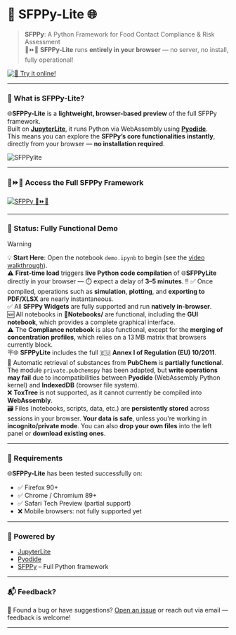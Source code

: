 # **🐍 SFPPy-Lite 🌐**

> **SFPPy**: A Python Framework for Food Contact Compliance & Risk Assessment  
> 🍏⏩🍎 **SFPPy-Lite** runs **entirely in your browser** — no server, no install, fully operational!

[![🧪 Try it online!](https://img.shields.io/badge/launch-demo-blueviolet?logo=jupyter&style=for-the-badge)](https://ovitrac.github.io/SFPPylite/lab/index.html?path=demo.ipynb)

---

### 🚀 What is SFPPy-Lite?

🌐**SFPPy-Lite** is a **lightweight, browser-based preview** of the full SFPPy framework.  
Built on [**JupyterLite**](https://jupyterlite.readthedocs.io/), it runs Python via WebAssembly using [**Pyodide**](https://pyodide.org/).  
This means you can explore the **SFPPy’s core functionalities** **instantly**, directly from your browser — **no installation required**.

![SFPPylite](https://github.com/ovitrac/SFPPylite/raw/refs/heads/main/extra/videos/SFPPylite.gif)

---

### 🍏⏩🍎 Access the Full SFPPy Framework

<a href="https://github.com/ovitrac/SFPPy" target="_blank" title="SFPPy – Python Framework for Food Contact Compliance">
  <img src="https://img.shields.io/badge/SFPPy-%F0%9F%8D%8F%E2%8F%A9%F0%9F%8D%8E_PARENT PROJECT-4CAF50?style=for-the-badge&logo=python" alt="SFPPy 🍏⏩🍎">
</a>

---

### 🚧 Status: Fully Functional Demo

> [!WARNING]  
>
> 💡 **Start Here**: Open the notebook `demo.ipynb` to begin (see the [video walkthrough](https://ovitrac.github.io/SFPPy/SFPPylite_demo.html)).  
> ⚠️ **First-time load** triggers **live Python code compilation** of 🌐**SFPPyLite** directly in your browser — ⏱️ expect a delay of **3–5 minutes**. ‼️ 
> ✅ Once compiled, operations such as **simulation**, **plotting**, and **exporting to PDF/XLSX** are nearly instantaneous.  
> ✅ All **SFPPy Widgets** are fully supported and run **natively in-browser**.  
> 🆕 All notebooks in 📂**Notebooks/** are functional, including the **GUI notebook**, which provides a complete graphical interface.  
> ⚠️ The **Compliance notebook** is also functional, except for the **merging of concentration profiles**, which relies on a 13 MB matrix that browsers currently block.  
> 🪧🌐 **SFPPyLite** includes the full 🇪🇺 **Annex I of Regulation (EU) 10/2011**.  
> 🚩 Automatic retrieval of substances from **PubChem** is **partially functional**. The module `private.pubchemspy` has been adapted, but **write operations may fail** due to incompatibilities between **Pyodide** (WebAssembly Python kernel) and **IndexedDB** (browser file system).  
> ❌ **ToxTree** is not supported, as it cannot currently be compiled into **WebAssembly**.  
> 🗃️ Files (notebooks, scripts, data, etc.) are **persistently stored** across sessions in your browser. **Your data is safe**, unless you're working in **incognito/private mode**. You can also **drop your own files** into the left panel or **download existing ones**.  

---

### 💫 Requirements

🌐**SFPPy-Lite** has been tested successfully on:

- ✅ Firefox 90+
- ✅ Chrome / Chromium 89+
- ✅ Safari Tech Preview (partial support)
- ❌ Mobile browsers: not fully supported yet

---

### 🧰 Powered by

- [JupyterLite](https://jupyterlite.readthedocs.io/)
- [Pyodide](https://pyodide.org/)
- [SFPPy](https://github.com/ovitrac/SFPPy) – Full Python framework

---

### 📬 Feedback?

💬 Found a bug or have suggestions? [Open an issue](https://github.com/ovitrac/SFPPy/issues) or reach out via email — feedback is welcome!

---